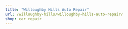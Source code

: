 ```yaml
---
title: "Willoughby Hills Auto Repair"
url: /willoughby-hills/willoughby-hills-auto-repair/
shop: car repair
---
```

